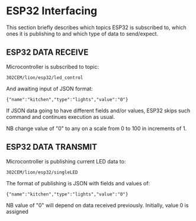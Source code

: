 # ESP32 Interfacing

This section briefly describes which topics ESP32 is subscribed to, which ones it is publishing to and which type of data to send/expect.

## ESP32 DATA RECEIVE

Microcontroller is subscribed to topic:

	302CEM/lion/esp32/led_control

And awaiting input of JSON format:

	{"name":"kitchen","type":"lights","value":"0"}

If JSON data going to have different fields and/or values, ESP32 skips such command and continues execution as usual.

NB change value of "0" to any on a scale from 0 to 100 in increments of 1.




## ESP32 DATA TRANSMIT

Microcontroller is publishing current LED data to:

	302CEM/lion/esp32/singleLED

The format of publishing is JSON with fields and values of:
	
	{"name":"kitchen","type":"lights","value":"0"}

NB value of "0" will depend on data received previously. Initially, value 0 is assigned